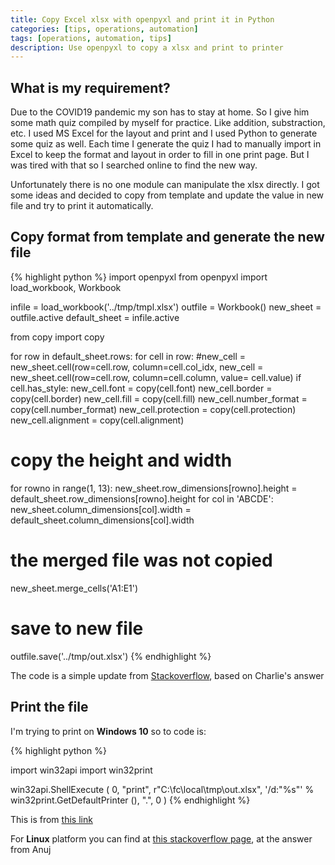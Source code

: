 ```yaml
---
title: Copy Excel xlsx with openpyxl and print it in Python
categories: [tips, operations, automation]
tags: [operations, automation, tips]
description: Use openpyxl to copy a xlsx and print to printer
---
```


## What is my requirement?

Due to the COVID19 pandemic my son has to stay at home. So I give him some math quiz compiled by myself for practice. Like addition, substraction, etc. I used MS Excel for the layout and print and I used Python to generate some quiz as well. Each time I generate the quiz I had to manually import in Excel to keep the format and layout in order to fill in one print page. But I was tired with that so I searched online to find the new way.

Unfortunately there is no one module can manipulate the xlsx directly. I got some ideas and decided to copy from template and update the value in new file and try to print it automatically.

## Copy format from template and generate the new file

{% highlight python %}
import openpyxl
from openpyxl import load_workbook, Workbook

infile = load_workbook('../tmp/tmpl.xlsx')
outfile = Workbook()
new_sheet = outfile.active
default_sheet = infile.active

from copy import copy

for row in default_sheet.rows:
    for cell in row:
        #new_cell = new_sheet.cell(row=cell.row, column=cell.col_idx,
        new_cell = new_sheet.cell(row=cell.row, column=cell.column,
                value= cell.value)
        if cell.has_style:
            new_cell.font = copy(cell.font)
            new_cell.border = copy(cell.border)
            new_cell.fill = copy(cell.fill)
            new_cell.number_format = copy(cell.number_format)
            new_cell.protection = copy(cell.protection)
            new_cell.alignment = copy(cell.alignment)
# copy the height and width
for rowno in range(1, 13):
    new_sheet.row_dimensions[rowno].height = default_sheet.row_dimensions[rowno].height
for col in 'ABCDE':
    new_sheet.column_dimensions[col].width = default_sheet.column_dimensions[col].width
# the merged file was not copied
new_sheet.merge_cells('A1:E1')
# save to new file
outfile.save('../tmp/out.xlsx')
{% endhighlight %}

The code is a simple update from [Stackoverflow](https://stackoverflow.com/questions/23332259/copy-cell-style-openpyxl), based on Charlie's answer

## Print the file

I'm trying to print on **Windows 10** so to code is:

{% highlight python %}

import win32api
import win32print

win32api.ShellExecute (
  0,
  "print",
  r"C:\fc\local\tmp\out.xlsx",
  '/d:"%s"' % win32print.GetDefaultPrinter (),
  ".",
  0
)
{% endhighlight %}

This is from [this link](http://timgolden.me.uk/python/win32_how_do_i/print.html)

For **Linux** platform you can find at [this stackoverflow page](https://stackoverflow.com/questions/12723818/print-to-standard-printer-from-python), at the answer from Anuj